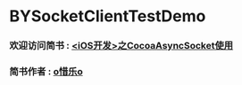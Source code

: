 # BYSocketClientTestDemo
### 欢迎访问简书 : [<iOS开发>之CocoaAsyncSocket使用](http://www.jianshu.com/p/321bc95d077f)
### 简书作者 : [o惜乐o](http://www.jianshu.com/u/a589d2b37b9c)
